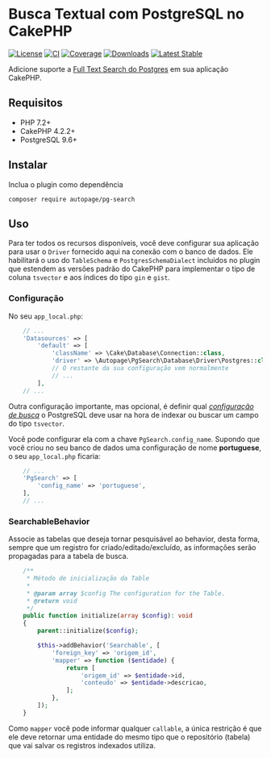 # Busca Textual com PostgreSQL no CakePHP

[![License](https://img.shields.io/badge/license-MIT-brightgreen.svg?style=flat-square)](LICENSE) 
[![CI](https://github.com/ionews/cakephp-pg-search/actions/workflows/ci.yml/badge.svg?branch=main)](https://github.com/ionews/cakephp-pg-search/actions/workflows/ci.yml)
[![Coverage](https://img.shields.io/codecov/c/github/ionews/cakephp-pg-search?style=flat-square)](https://codecov.io/gh/ionews/cakephp-pg-search/branch/main)
[![Downloads](https://img.shields.io/packagist/dt/autopage/pg-search.svg?style=flat-square)](https://packagist.org/packages/autopage/pg-search)
[![Latest Stable](https://img.shields.io/packagist/v/autopage/pg-search.svg?style=flat-square&label=stable)](https://packagist.org/packages/autopage/pg-search)

Adicione suporte a [Full Text Search do Postgres](https://www.postgresql.org/docs/current/textsearch.html) em sua aplicação CakePHP.

## Requisitos

 - PHP 7.2+
 - CakePHP 4.2.2+
 - PostgreSQL 9.6+

## Instalar

Inclua o plugin como dependência

```
composer require autopage/pg-search
```

## Uso

Para ter todos os recursos disponíveis, você deve configurar sua aplicação para usar o `Driver` fornecido aqui na conexão com o banco de dados. Ele habilitará o uso do `TableSchema` e `PostgresSchemaDialect` incluidos no plugin que estendem as versões padrão do CakePHP para implementar o tipo de coluna `tsvector` e aos índices do tipo `gin` e `gist`.

### Configuração

No seu `app_local.php`:

```php
    // ...
    'Datasources' => [
        'default' => [
            'className' => \Cake\Database\Connection::class,
            'driver' => \Autopage\PgSearch\Database\Driver\Postgres::class,
            // O restante da sua configuração vem normalmente
            // ...
        ],
    // ...
```

Outra configuração importante, mas opcional, é definir qual [_configuração de busca_](https://www.postgresql.org/docs/current/textsearch-configuration.html) o PostgreSQL deve usar na hora de indexar ou buscar um campo do tipo `tsvector`.

Você pode configurar ela com a chave `PgSearch.config_name`. Supondo que você criou no seu banco de dados uma configuração de nome **portuguese**, o seu `app_local.php` ficaria:

```php
    // ...
    'PgSearch' => [
        'config_name' => 'portuguese',
    ],
    // ...
```

### SearchableBehavior

Associe as tabelas que deseja tornar pesquisável ao behavior, desta forma, sempre que um registro for criado/editado/excluído, as informações serão propagadas para a tabela de busca.

```php
    /**
     * Método de inicialização da Table
     *
     * @param array $config The configuration for the Table.
     * @return void
     */
    public function initialize(array $config): void
    {
        parent::initialize($config);

        $this->addBehavior('Searchable', [
            'foreign_key' => 'origem_id',
            'mapper' => function ($entidade) {
                return [
                    'origem_id' => $entidade->id,
                    'conteudo' => $entidade->descricao,
                ];
            },
        ]);
    }
```

Como `mapper` você pode informar qualquer `callable`, a única restrição é que ele deve retornar uma entidade do mesmo tipo que o repositório (tabela) que vai salvar os registros indexados utiliza.